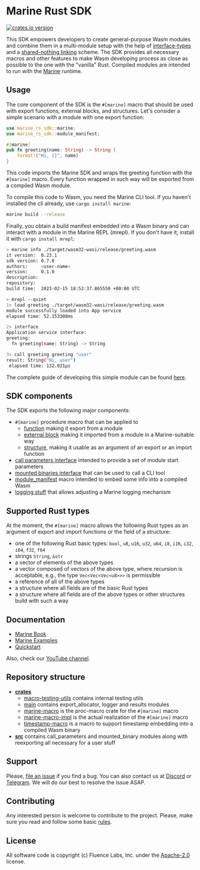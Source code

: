 # Marine Rust SDK

[![crates.io version](https://img.shields.io/crates/v/marine-rs-sdk?color=green)](https://crates.io/crates/marine-rs-sdk)

This SDK empowers developers to create general-purpose Wasm modules and combine them in a multi-module setup with the help of [interface-types](https://github.com/WebAssembly/interface-types) and a [shared-nothing linking](https://training.linuxfoundation.org/blog/how-and-why-to-link-webassembly-modules/) scheme. The SDK provides all necessary macros and other features to make Wasm developing process as close as possible to the one with the "vanilla" Rust. Compiled modules are intended to run with the [Marine](https://github.com/fluencelabs/marine) runtime.


## Usage

The core component of the SDK is the `#[marine]` macro that should be used with export functions, external blocks, and structures. Let's consider a simple scenario with a module with one export function:
```rust
use marine_rs_sdk::marine;
use marine_rs_sdk::module_manifest;

#[marine]
pub fn greeting(name: String) -> String {
    format!("Hi, {}", name)
}
```
This code imports the Marine SDK and wraps the greeting function with the `#[marine]` macro. Every function wrapped in such way will be exported from a compiled Wasm module.

To compile this code to Wasm, you need the Marine CLI tool. If you haven't installed the cli already, use `cargo install marine`:

```bash
marine build --release
```

Finally, you obtain a build manifest embedded into a Wasm binary and can interact with a module in the Marine REPL (mrepl). If you don't have it, install it with `cargo install mrepl`:

```bash
> marine info ./target/wasm32-wasi/release/greeting.wasm
it version:  0.23.1
sdk version: 0.7.0
authors:     <user-name>
version:     0.1.0
description:
repository:
build time:  2023-02-15 18:52:37.865550 +00:00 UTC

> mrepl --quiet
1> load greeting ./target/wasm32-wasi/release/greeting.wasm
module successfully loaded into App service
elapsed time: 52.153308ms

2> interface
Application service interface:
greeting:
  fn greeting(name: String) -> String

3> call greeting greeting "user"
result: String("Hi, user")
 elapsed time: 132.021µs
```

The complete guide of developing this simple module can be found [here](https://fluence.dev/docs/marine-book/quick-start/develop-a-single-module-service).


## SDK components

The SDK exports the following major components:
- `#[marine]` procedure macro that can be applied to
    - [function](https://fluence.dev/docs/marine-book/marine-rust-sdk/developing/export-functions) making it export from a module
    - [external block](https://fluence.dev/docs/marine-book/marine-rust-sdk/developing/import-functions) making it imported from a module in a Marine-suitable way
    - [structure](https://fluence.dev/docs/marine-book/marine-rust-sdk/developing/structures), making it usable as an argument of an export or an import function
- [call parameters interface](https://fluence.dev/docs/marine-book/marine-rust-sdk/developing/call-parameters) intended to provide a set of module start parameters
- [mounted binaries interface](https://fluence.dev/docs/marine-book/marine-rust-sdk/developing/mounted-binaries) that can be used to call a CLI tool
- [module_manifest](https://fluence.dev/docs/marine-book/marine-rust-sdk/developing/module-manifest) macro intended to embed some info into a compiled Wasm
- [logging stuff](https://fluence.dev/docs/marine-book/marine-rust-sdk/developing/logging) that allows adjusting a Marine logging mechanism


## Supported Rust types

At the moment, the `#[marine]` macro allows the following Rust types as an argument of export and import functions or the field of a structure:
- one of the following Rust basic types: `bool`, `u8`, `u16`, `u32`, `u64`, `i8`, `i16`, `i32`, `i64`, `f32`, `f64`
- strings `String`, `&str`
- a vector of elements of the above types
- a vector composed of vectors of the above type, where recursion is acceptable, e.g., the type `Vec<Vec<Vec<u8>>>` is permissible
- a reference of all of the above types
- a structure where all fields are of the basic Rust types
- a structure where all fields are of the above types or other structures build with such a way


## Documentation

- [Marine Book](https://fluence.dev/docs/marine-book/introduction)
- [Marine Examples](https://github.com/fluencelabs/examples/tree/main/marine-examples)
- [Quickstart](https://fluence.dev/docs/marine-book/quick-start/)

Also, check our [YouTube channel](https://www.youtube.com/@fluencelabs).


## Repository structure

- [**crates**](./crates)
    - [macro-testing-utils](./crates/macro-testing-utils) contains internal testing utils
    - [main](./crates/main) contains export_allocator, logger and results modules
    - [marine-macro](./crates/marine-macro) is the proc-macro crate for the `#[marine]` macro
    - [marine-macro-impl](./crates/marine-macro-impl) is the actual realization of the `#[marine]` macro
    - [timestamp-macro](./crates/timestamp-macro) is a macro to support timestamp embedding into a compiled Wasm binary
- [**src**](./src) contains call_parameters and mounted_binary modules along with reexporting all necessary for a user stuff


## Support

Please, [file an issue](https://github.com/fluencelabs/marine-rs-sdk/issues) if you find a bug. You can also contact us at [Discord](https://discord.com/invite/5qSnPZKh7u) or [Telegram](https://t.me/fluence_project). We will do our best to resolve the issue ASAP.


## Contributing

Any interested person is welcome to contribute to the project. Please, make sure you read and follow some basic [rules](./CONTRIBUTING.md).


## License

All software code is copyright (c) Fluence Labs, Inc. under the [Apache-2.0](./LICENSE) license.
